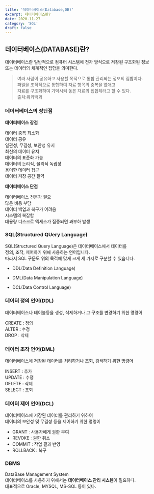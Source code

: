 ```yaml
---
title: '데이터베이스(Database,DB)'
excerpt: 데이터베이스란?
date: 2020-11-27
category: 'SQL'
draft: false
---
```



## 데이터베이스(DATABASE)란?
   
데이터베이스란 일반적으로 컴퓨터 시스템에 전자 방식으로 저장된 구조화된 정보   
또는 데이터의 체계적인 집합을 의미한다.   


> 여러 사람이 공유하고 사용할 목적으로 통합 관리되는 정보의 집합이다.    
> 파일을 조직적으로 통합하여 자료 항목의 중복을 없애고  
> 자료를 구조화하여 기억시켜 놓은 자료의 집합체라고 할 수 있다.  
> 출처:위키백과




### 데이터베이스의 장단점


**데이터베이스 장점**


데이터 중복 최소화  
데이터 공유  
일관성, 무결성, 보안성 유지  
최신의 데이터 유지  
데이터의 표준화 가능  
데이터의 논리적, 물리적 독립성  
용이한 데이터 접근  
데이터 저장 공간 절약  






**데이터베이스 단점**


데이터베이스 전문가 필요  
많은 비용 부담  
데이터 백업과 복구가 어려움  
시스템의 복잡함  
대용량 디스크로 엑세스가 집중되면 과부하 발생  






### SQL(Structured QUery Language)
SQL(Structured Query Language)은 데이터베이스에서 데이터를   
정의, 조작, 제어하기 위해 사용하는 언어입니다.   
따라서 SQL 구문도 위의 목적에 맞게 크게 세 가지로 구분할 수 있습니다.   


- DDL(Data Definition Language)

- DML(Data Manipulation Language)

- DCL(Data Control Language)






### 데이터 정의 언어(DDL)

데이터베이스나 테이블등을 생성, 삭제하거나 그 구조를 변경하기 위한 명령어   

CREATE : 정의  
ALTER : 수정  
DROP : 삭제  






### 데이터 조작 언어(DML)

데이터베이스에 저장된 데이터를 처리하거나 조회, 검색하기 위한 명령어   

INSERT : 추가   
UPDATE : 수정  
DELETE : 삭제  
SELECT : 조회  






### 데이터 제어 언어(DCL)

데이터베이스에 저장된 데이터를 관리하기 위하여   
데이터의 보안성 및 무결성 등을 제어하기 위한 명령어   

- GRANT : 사용자에게 권한 부여   
- REVOKE : 권한 취소   
- COMMIT : 작업 결과 반영  
- ROLLBACK : 복구  






### DBMS

DataBase Management System  
데이터베이스를 사용하기 위해서는 **데이터베이스 관리 시스템**이 필요하다.    
대표적으로 Oracle, MYSQL, MS-SQL 등이 있다.   

